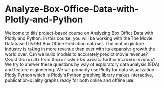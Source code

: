 # Analyze-Box-Office-Data-with-Plotly-and-Python
Welcome to this project-based course on Analyzing Box Office Data with Plotly and Python. In this course, you will be working with the The Movie Database (TMDB) Box Office Prediction data set. The motion picture industry is raking in more revenue than ever with its expansive growth the world over. Can we build models to accurately predict movie revenue? Could the results from these models be used to further increase revenue? We try to answer these questions by way of exploratory data analysis (EDA)  and feature engineering. We will primarily use Plotly for data visualization. Plotly Python which is Plotly's Python graphing library makes interactive, publication-quality graphs ready for both online and offline use.
